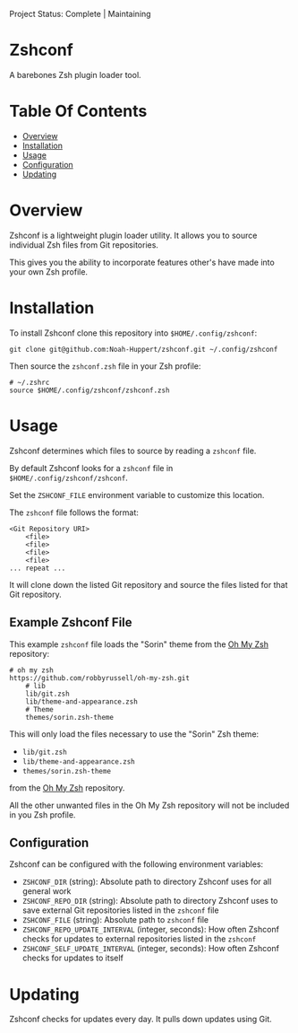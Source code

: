 Project Status: Complete | Maintaining

# Zshconf
A barebones Zsh plugin loader tool.

# Table Of Contents
- [Overview](#overview)
- [Installation](#installation)
- [Usage](#usage)
- [Configuration](#configuration)
- [Updating](#updating)

# Overview
Zshconf is a lightweight plugin loader utility. It allows you to source 
individual Zsh files from Git repositories.  

This gives you the ability to incorporate features other's have made into your 
own Zsh profile.

# Installation
To install Zshconf clone this repository into `$HOME/.config/zshconf`:

```
git clone git@github.com:Noah-Huppert/zshconf.git ~/.config/zshconf
```

Then source the `zshconf.zsh` file in your Zsh profile:  

```
# ~/.zshrc
source $HOME/.config/zshconf/zshconf.zsh
```

# Usage
Zshconf determines which files to source by reading a `zshconf` file.

By default Zshconf looks for a `zshconf` file in 
`$HOME/.config/zshconf/zshconf`.  

Set the `ZSHCONF_FILE` environment variable to customize this location.  

The `zshconf` file follows the format:

```
<Git Repository URI>
	<file>
	<file>
	<file>
	<file>
... repeat ...
```

It will clone down the listed Git repository and source the files listed for 
that Git repository.

## Example Zshconf File
This example `zshconf` file loads the "Sorin" theme from the 
[Oh My Zsh](https://github.com/robbyrussell/oh-my-zsh.git) repository:

```
# oh my zsh
https://github.com/robbyrussell/oh-my-zsh.git
	# lib
	lib/git.zsh
	lib/theme-and-appearance.zsh
	# Theme
	themes/sorin.zsh-theme	
```

This will only load the files necessary to use the "Sorin" Zsh theme:

- `lib/git.zsh`
- `lib/theme-and-appearance.zsh`
- `themes/sorin.zsh-theme`

from the [Oh My Zsh](https://github.com/robbyrussell/oh-my-zsh.git) repository.  

All the other unwanted files in the Oh My Zsh repository will not be included 
in you Zsh profile.  

## Configuration
Zshconf can be configured with the following environment variables:

- `ZSHCONF_DIR` (string): Absolute path to directory Zshconf uses for all 
                          general work
- `ZSHCONF_REPO_DIR` (string): Absolute path to directory Zshconf uses to save 
                               external Git repositories listed in the 
			       `zshconf` file
- `ZSHCONF_FILE` (string): Absolute path to `zshconf` file
- `ZSHCONF_REPO_UPDATE_INTERVAL` (integer, seconds): How often Zshconf checks 
                                                     for updates to external 
						     repositories listed in 
						     the `zshconf`
- `ZSHCONF_SELF_UPDATE_INTERVAL` (integer, seconds): How often Zshconf checks 
                                                     for updates to itself

# Updating
Zshconf checks for updates every day. It pulls down updates using Git. 
